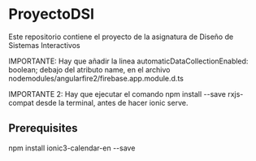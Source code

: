 # ProyectoDSI
Este repositorio contiene el proyecto de la asignatura de Diseño de Sistemas Interactivos

IMPORTANTE: Hay que añadir la linea automaticDataCollectionEnabled: boolean; debajo del atributo name, en el archivo nodemodules/angularfire2/firebase.app.module.d.ts

IMPORTANTE 2: Hay que ejecutar el comando npm install --save rxjs-compat desde la terminal, antes de hacer ionic serve.

## Prerequisites
npm install ionic3-calendar-en --save
